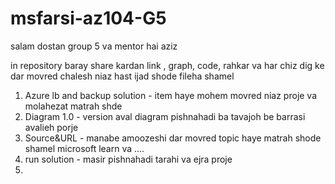 # msfarsi-az104-G5
salam dostan group 5 va mentor hai aziz 

in repository baray share kardan link , graph, code, rahkar va har chiz dig ke dar movred chalesh niaz hast ijad shode 
fileha shamel


1. Azure lb and backup solution  -  item haye mohem movred niaz proje va molahezat matrah shde
2. Diagram 1.0                   -  version aval diagram pishnahadi ba tavajoh be barrasi avalieh porje
3. Source&URL                    -  manabe amoozeshi dar movred topic haye matrah shode shamel microsoft learn va ....
4. run solution                  -  masir pishnahadi tarahi va ejra proje
5.   
   
